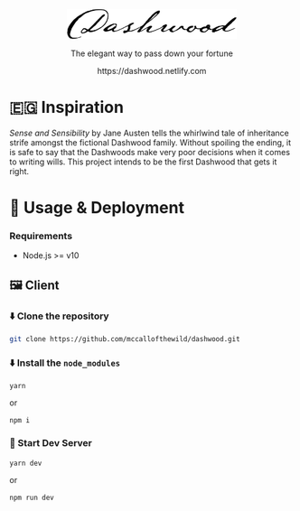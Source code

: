 <p align="center"><a href="https://dashwood.netlify.com" target="_blank" rel="noopener noreferrer"><img width="300" src="./src/assets/logo-dark.png" alt="Dashwood Logo"></a></p>
<p align="center">
The elegant way to pass down your fortune
</p>
<p align="center">
	https://dashwood.netlify.com
</p>

# 🇪🇬 Inspiration

_Sense and Sensibility_ by Jane Austen tells the whirlwind tale of inheritance strife amongst the fictional Dashwood family. Without spoiling the ending, it is safe to say that the Dashwoods make very poor decisions when it comes to writing wills. This project intends to be the first Dashwood that gets it right.

<!-- # 🏊‍♀️ Product Deepdive -->

# 🚀 Usage & Deployment

### Requirements

- Node.js >= v10

## 🖼 Client

<!-- ## ⚙️ Server -->

<!-- [![Deploy](https://www.herokucdn.com/deploy/button.svg)](https://heroku.com/deploy) -->

### ⬇️ Clone the repository

```bash
git clone https://github.com/mccallofthewild/dashwood.git
```

### ⬇️ Install the `node_modules`

```
yarn
```

or

```
npm i
```

### 📡 Start Dev Server

```
yarn dev
```

or

```
npm run dev
```
